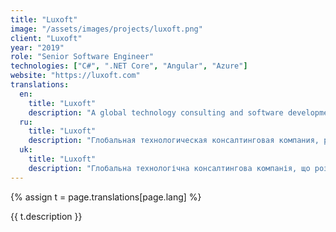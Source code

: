 ```yaml
---
title: "Luxoft"
image: "/assets/images/projects/luxoft.png"
client: "Luxoft"
year: "2019"
role: "Senior Software Engineer"
technologies: ["C#", ".NET Core", "Angular", "Azure"]
website: "https://luxoft.com"
translations:
  en:
    title: "Luxoft"
    description: "A global technology consulting and software development company delivering innovative solutions for enterprise clients."
  ru:
    title: "Luxoft"
    description: "Глобальная технологическая консалтинговая компания, разрабатывающая инновационные решения для корпоративных клиентов."
  uk:
    title: "Luxoft"
    description: "Глобальна технологічна консалтингова компанія, що розробляє інноваційні рішення для корпоративних клієнтів."
---
```


{% assign t = page.translations[page.lang] %}

{{ t.description }} 